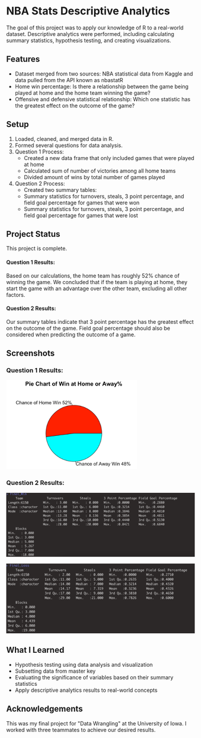 # NBA Stats Descriptive Analytics
The goal of this project was to apply our knowledge of R to a real-world dataset. Descriptive analytics were performed, including calculating summary statistics, hypothesis testing, and creating visualizations. 

## Features
* Dataset merged from two sources: NBA statistical data from Kaggle and data pulled from the API known as nbastatR
* Home win percentage: Is there a relationship between the game being played at home and the home team winning the game?
* Offensive and defensive statistical relationship: Which one statistic has the greatest effect on the outcome of the game?

## Setup
1.  Loaded, cleaned, and merged data in R.
2. Formed several questions for data analysis.
3. Question 1 Process:
    - Created a new data frame that only included games that were played at home 
    - Calculated sum of number of victories among all home teams
    - Divided amount of wins by total number of games played 
4. Question 2 Process:
    - Created two summary tables:
	* Summary statistics for turnovers, steals, 3 point percentage, and field goal percentage for games that were won
	* Summary statistics for turnovers, steals, 3 point percentage, and field goal percentage for games that were lost 

## Project Status
This project is complete. 
#### Question 1 Results:
Based on our calculations, the home team has roughly 52% chance of winning the game. We concluded that if the team is playing at home, they start the game with an advantage over the other team, excluding all other factors. 
#### Question 2 Results: 
Our summary tables indicate that 3 point percentage has the greatest effect on the outcome of the game. Field goal percentage should also be considered when predicting the outcome of a game.

## Screenshots
### Question 1 Results:
![](https://github.com/miabergstrom/nbastats/blob/main/Question1.PNG)
### Question 2 Results:
![](https://github.com/miabergstrom/nbastats/blob/main/Question2.1.PNG)

![](https://github.com/miabergstrom/nbastats/blob/main/Question2.2.PNG)


## What I Learned 
* Hypothesis testing using data analysis and visualization
* Subsetting data from master key
* Evaluating the significance of variables based on their summary statistics
* Apply descriptive analytics results to real-world concepts

## Acknowledgements
This was my final project for "Data Wrangling" at the University of Iowa. I worked with three teammates to achieve our desired results.


